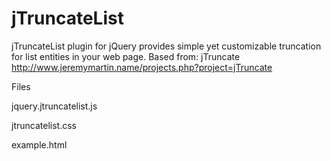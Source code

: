 jTruncateList
=============

 jTruncateList plugin for jQuery provides simple yet customizable truncation for list entities in your web page.
 Based from: jTruncate http://www.jeremymartin.name/projects.php?project=jTruncate
 
 
 Files
 
 jquery.jtruncatelist.js
 
 jtruncatelist.css
 
 example.html
 
